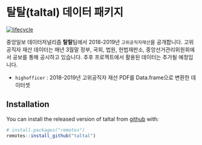 
<!-- README.md is generated from README.Rmd. Please edit that file -->
탈탈(taltal) 데이터 패키지
==========================

[![lifecycle](https://img.shields.io/badge/lifecycle-stable-brightgreen.svg)](https://www.tidyverse.org/lifecycle/#stable)

중앙일보 데이터저널리즘 **탈탈**팀에서 2018-2019년 `고위공직자재산`을 공개합니다. 고위공직자 재산 데이터는 매년 3월말 정부, 국회, 법원, 헌법재판소, 중앙선거관리위원회에서 공보를 통해 공시하고 있습니다. 추후 프로젝트에서 활용된 데이터는 추가될 예정입니다.

-   `highofficer` : 2018-2019년 고위공직자 재산 PDF를 Data.frame으로 변환한 데이터셋

Installation
------------

You can install the released version of taltal from [github](https://github.com/taltal-ddj/taltal) with:

``` r
# install.packages("remotes")
remotes::install_github("taltal")
```
